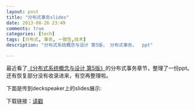 ```yaml
---
layout: post
title: "分布式事务slides"
date: 2013-08-26 23:49
comments: true
categories: [tech]
tags: [分布式, 事务, 一致性,技术]
description: "分布式系统概念与设计 第5版， 分布式事务，  ppt"

---
```


最近看了[《分布式系统概念与设计 第5版》](http://book.douban.com/subject/21624776/)的分布式事务章节，整理了一份ppt。还有恢复部分没有收录进来，有空再整理啦。

下面是传到deckspeaker上的slides展示:

<script async class="speakerdeck-embed" data-id="aa521420f0a101303be246475d95d052" data-ratio="1.33333333333333" src="//speakerdeck.com/assets/embed.js"></script>


下载链接：[请戳](https://dl.dropboxusercontent.com/u/64021093/slides/distributed%20transcation.pptx)
